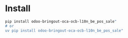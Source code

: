 # Install

```bash
pip install odoo-bringout-oca-ocb-l10n_be_pos_sale"
# or
uv pip install odoo-bringout-oca-ocb-l10n_be_pos_sale"
```
